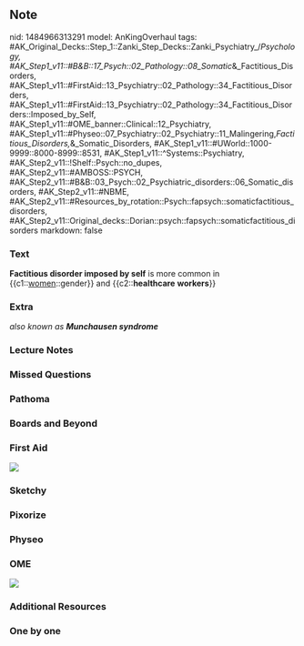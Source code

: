 ## Note
nid: 1484966313291
model: AnKingOverhaul
tags: #AK_Original_Decks::Step_1::Zanki_Step_Decks::Zanki_Psychiatry_/_Psychology, #AK_Step1_v11::#B&B::17_Psych::02_Pathology::08_Somatic_&_Factitious_Disorders, #AK_Step1_v11::#FirstAid::13_Psychiatry::02_Pathology::34_Factitious_Disorders, #AK_Step1_v11::#FirstAid::13_Psychiatry::02_Pathology::34_Factitious_Disorders::Imposed_by_Self, #AK_Step1_v11::#OME_banner::Clinical::12_Psychiatry, #AK_Step1_v11::#Physeo::07_Psychiatry::02_Psychiatry::11_Malingering,_Factitious_Disorders,_&_Somatic_Disorders, #AK_Step1_v11::#UWorld::1000-9999::8000-8999::8531, #AK_Step1_v11::^Systems::Psychiatry, #AK_Step2_v11::!Shelf::Psych::no_dupes, #AK_Step2_v11::#AMBOSS::PSYCH, #AK_Step2_v11::#B&B::03_Psych::02_Psychiatric_disorders::06_Somatic_disorders, #AK_Step2_v11::#NBME, #AK_Step2_v11::#Resources_by_rotation::Psych::fapsych::somaticfactitious_disorders, #AK_Step2_v11::Original_decks::Dorian::psych::fapsych::somaticfactitious_disorders
markdown: false

### Text
<div>
  <b>Factitious disorder imposed by self</b> is more common in
  {{c1::<u>women</u>::gender}} and {{c2::<b>healthcare</b>
  <b>workers</b>}}
</div>

### Extra
<i>also known as</i> <b><i>Munchausen syndrome</i></b>

### Lecture Notes


### Missed Questions


### Pathoma


### Boards and Beyond


### First Aid
<img src="tmpS2OzyI.png">

### Sketchy


### Pixorize


### Physeo


### OME
<div class="ome-widget">
  <a href=
  "https://onlinemeded.org/spa/psychiatry?ref=anki"><img src=
  "_OME_AnkiFlashcards_Topic_5.png"></a>
</div>

### Additional Resources


### One by one

